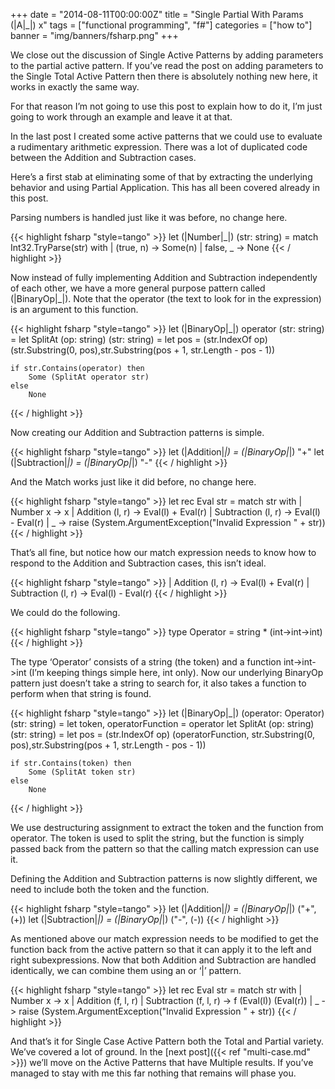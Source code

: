 +++
date = "2014-08-11T00:00:00Z"
title = "Single Partial With Params (|A|_|) x"
tags = ["functional programming", "f#"]
categories = ["how to"]
banner = "img/banners/fsharp.png" 
+++

We close out the discussion of Single Active Patterns by adding parameters to the partial active pattern. If you’ve read the post on adding parameters to the Single Total Active Pattern then there is absolutely nothing new here, it works in exactly the same way.

For that reason I’m not going to use this post to explain how to do it, I’m just going to work through an example and leave it at that.

In the last post I created some active patterns that we could use to evaluate a rudimentary arithmetic expression. There was a lot of duplicated code between the Addition and Subtraction cases.

Here’s a first stab at eliminating some of that by extracting the underlying behavior and using Partial Application. This has all been covered already in this post.

Parsing numbers is handled just like it was before, no change here.

{{< highlight fsharp "style=tango" >}}
let (|Number|_|) (str: string) =
    match Int32.TryParse(str) with
    | (true, n) -> Some(n)
    | false, _ -> None
{{< / highlight >}}

Now instead of fully implementing Addition and Subtraction independently of each other, we have a more general purpose pattern called (|BinaryOp|_|). Note that the operator (the text to look for in the expression) is an argument to this function.

{{< highlight fsharp "style=tango" >}}
let (|BinaryOp|_|) operator (str: string) =
    let SplitAt (op: string) (str: string) =
        let pos = (str.IndexOf op)
        (str.Substring(0, pos),str.Substring(pos + 1, str.Length - pos - 1))

    if str.Contains(operator) then
        Some (SplitAt operator str)
    else
        None
{{< / highlight >}}

Now creating our Addition and Subtraction patterns is simple.

{{< highlight fsharp "style=tango" >}}
let (|Addition|_|) = (|BinaryOp|_|) "+"
let (|Subtraction|_|) = (|BinaryOp|_|) "-"
{{< / highlight >}}

And the Match works just like it did before, no change here.

{{< highlight fsharp "style=tango" >}}
let rec Eval str =
    match str with
    | Number x -> x
    | Addition (l, r) -> Eval(l) + Eval(r)
    | Subtraction (l, r) -> Eval(l) - Eval(r)
    | _ -> raise (System.ArgumentException("Invalid Expression " + str))
{{< / highlight >}}

That’s all fine, but notice how our match expression needs to know how to respond to the Addition and Subtraction cases, this isn’t ideal.

{{< highlight fsharp "style=tango" >}}
| Addition (l, r) -> Eval(l) + Eval(r)
| Subtraction (l, r) -> Eval(l) - Eval(r)
{{< / highlight >}}

We could do the following.

{{< highlight fsharp "style=tango" >}}
type Operator = string * (int->int->int)
{{< / highlight >}}

The type ‘Operator’ consists of a string (the token) and a function int->int->int (I’m keeping things simple here, int only). Now our underlying BinaryOp pattern just doesn’t take a string to search for, it also takes a function to perform when that string is found.

{{< highlight fsharp "style=tango" >}}
let (|BinaryOp|_|) (operator: Operator) (str: string) =
    let token, operatorFunction = operator
    let SplitAt (op: string) (str: string) =
        let pos = (str.IndexOf op)
        (operatorFunction, str.Substring(0, pos),str.Substring(pos + 1, str.Length - pos - 1))

    if str.Contains(token) then
        Some (SplitAt token str)
    else
        None
{{< / highlight >}}

We use destructuring assignment to extract the token and the function from operator. The token is used to split the string, but the function is simply passed back from the pattern so that the calling match expression can use it.

Defining the Addition and Subtraction patterns is now slightly different, we need to include both the token and the function.

{{< highlight fsharp "style=tango" >}}
let (|Addition|_|) = (|BinaryOp|_|) ("+", (+))
let (|Subtraction|_|) = (|BinaryOp|_|) ("-", (-))
{{< / highlight >}}

As mentioned above our match expression needs to be modified to get the function back from the active pattern so that it can apply it to the left and right subexpressions. Now that both Addition and Subtraction are handled identically, we can combine them using an or ‘|’ pattern.

{{< highlight fsharp "style=tango" >}}
let rec Eval str =
    match str with
    | Number x -> x
    | Addition (f, l, r) | Subtraction (f, l, r)
            -> f (Eval(l)) (Eval(r))
    | _ -> raise (System.ArgumentException("Invalid Expression " + str))
{{< / highlight >}}

And that’s it for Single Case Active Pattern both the Total and Partial variety. We’ve covered a lot of ground. In the [next post]({{< ref "multi-case.md" >}}) we’ll move on the Active Patterns that have Multiple results. If you’ve managed to stay with me this far nothing that remains will phase you.
